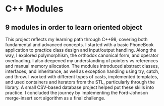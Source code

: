 # C++ Modules
## 9 modules in order to learn oriented object


This project reflects my learning path through C++98, covering both fundamental and advanced concepts. I started with a basic PhoneBook application to practice class design and input/output handling. Along the way, I explored polymorphism, the orthodox canonical form, and operator overloading. I also deepened my understanding of pointers vs references and manual memory allocation. The modules introduced abstract classes, interfaces, and inheritance, as well as exception handling using try, catch, and throw. I worked with different types of casts, implemented templates, and used containers and iterators from the STL, particularly through the <algorithm> library. A small CSV-based database project helped put these skills into practice. I concluded the journey by implementing the Ford-Johnson merge-insert sort algorithm as a final challenge.

